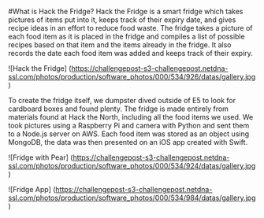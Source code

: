 #What is Hack the Fridge?
Hack the Fridge is a smart fridge which takes pictures of items put into it, keeps track of their expiry date, and gives recipe ideas in an effort to reduce food waste. The fridge takes a picture of each food item as it is placed in the fridge and compiles a list of possible recipes based on that item and the items already in the fridge. It also records the date each food item was added and keeps track of their expiry.

![Hack the Fridge] (https://challengepost-s3-challengepost.netdna-ssl.com/photos/production/software_photos/000/534/926/datas/gallery.jpg)

To create the fridge itself, we dumpster dived outside of E5 to look for cardboard boxes and found plenty. The fridge is made entirely from materials found at Hack the North, including all the food items we used. We took pictures using a Raspberry Pi and camera with Python and sent them to a Node.js server on AWS. Each food item was stored as an object using MongoDB, the data was then presented on an iOS app created with Swift.

![Fridge with Pear] (https://challengepost-s3-challengepost.netdna-ssl.com/photos/production/software_photos/000/534/924/datas/gallery.jpg)

![Fridge App] (https://challengepost-s3-challengepost.netdna-ssl.com/photos/production/software_photos/000/534/984/datas/gallery.jpg)
